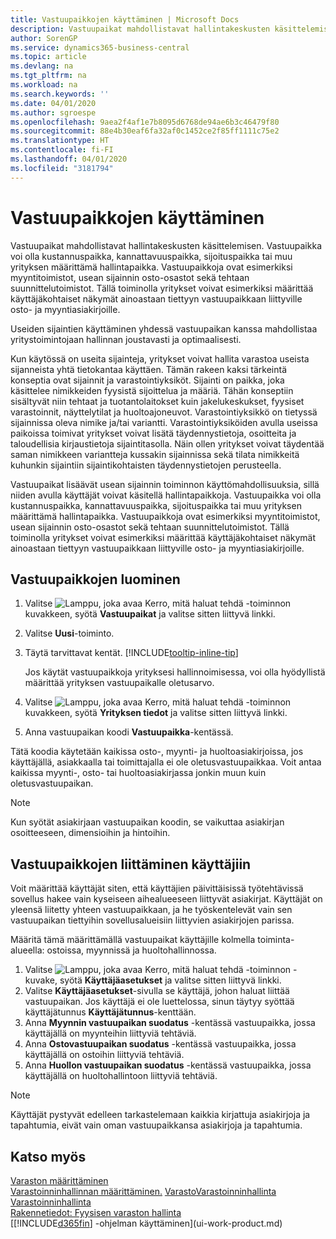```yaml
---
title: Vastuupaikkojen käyttäminen | Microsoft Docs
description: Vastuupaikat mahdollistavat hallintakeskusten käsittelemisen. Vastuupaikka voi olla kustannuspaikka, kannattavuuspaikka, sijoituspaikka tai muu yrityksen määrittämä hallintapaikka.
author: SorenGP
ms.service: dynamics365-business-central
ms.topic: article
ms.devlang: na
ms.tgt_pltfrm: na
ms.workload: na
ms.search.keywords: ''
ms.date: 04/01/2020
ms.author: sgroespe
ms.openlocfilehash: 9aea2f4af1e7b8095d6768de94ae6b3c46479f80
ms.sourcegitcommit: 88e4b30eaf6fa32af0c1452ce2f85ff1111c75e2
ms.translationtype: HT
ms.contentlocale: fi-FI
ms.lasthandoff: 04/01/2020
ms.locfileid: "3181794"
---
```

# <a name="work-with-responsibility-centers"></a>Vastuupaikkojen käyttäminen
Vastuupaikat mahdollistavat hallintakeskusten käsittelemisen. Vastuupaikka voi olla kustannuspaikka, kannattavuuspaikka, sijoituspaikka tai muu yrityksen määrittämä hallintapaikka. Vastuupaikkoja ovat esimerkiksi myyntitoimistot, usean sijainnin osto-osastot sekä tehtaan suunnittelutoimistot. Tällä toiminolla yritykset voivat esimerkiksi määrittää käyttäjäkohtaiset näkymät ainoastaan tiettyyn vastuupaikkaan liittyville osto- ja myyntiasiakirjoille.  

Useiden sijaintien käyttäminen yhdessä vastuupaikan kanssa mahdollistaa yritystoimintojaan hallinnan joustavasti ja optimaalisesti.

Kun käytössä on useita sijainteja, yritykset voivat hallita varastoa useista sijanneista yhtä tietokantaa käyttäen. Tämän rakeen kaksi tärkeintä konseptia ovat sijainnit ja varastointiyksiköt. Sijainti on paikka, joka käsittelee nimikkeiden fyysistä sijoittelua ja määriä. Tähän konseptiin sisältyvät niin tehtaat ja tuotantolaitokset kuin jakelukeskukset, fyysiset varastoinnit, näyttelytilat ja huoltoajoneuvot. Varastointiyksikkö on tietyssä sijainnissa oleva nimike ja/tai variantti. Varastointiyksiköiden avulla useissa paikoissa toimivat yritykset voivat lisätä täydennystietoja, osoitteita ja taloudellisia kirjaustietoja sijaintitasolla. Näin ollen yritykset voivat täydentää saman nimikkeen variantteja kussakin sijainnissa sekä tilata nimikkeitä kuhunkin sijaintiin sijaintikohtaisten täydennystietojen perusteella.  

Vastuupaikat lisäävät usean sijainnin toiminnon käyttömahdollisuuksia, sillä niiden avulla käyttäjät voivat käsitellä hallintapaikkoja. Vastuupaikka voi olla kustannuspaikka, kannattavuuspaikka, sijoituspaikka tai muu yrityksen määrittämä hallintapaikka. Vastuupaikkoja ovat esimerkiksi myyntitoimistot, usean sijainnin osto-osastot sekä tehtaan suunnittelutoimistot. Tällä toiminolla yritykset voivat esimerkiksi määrittää käyttäjäkohtaiset näkymät ainoastaan tiettyyn vastuupaikkaan liittyville osto- ja myyntiasiakirjoille.

## <a name="to-set-up-a-responsibility-center"></a>Vastuupaikkojen luominen  
1.  Valitse ![Lamppu, joka avaa Kerro, mitä haluat tehdä -toiminnon](media/ui-search/search_small.png "Kerro, mitä haluat tehdä") kuvakkeen, syötä **Vastuupaikat** ja valitse sitten liittyvä linkki.  
2.  Valitse **Uusi**-toiminto.  
3.  Täytä tarvittavat kentät. [!INCLUDE[tooltip-inline-tip](includes/tooltip-inline-tip_md.md)]  

    Jos käytät vastuupaikkoja yrityksesi hallinnoimisessa, voi olla hyödyllistä määrittää yrityksen vastuupaikalle oletusarvo.
4. Valitse ![Lamppu, joka avaa Kerro, mitä haluat tehdä -toiminnon](media/ui-search/search_small.png "Kerro, mitä haluat tehdä") kuvakkeen, syötä **Yrityksen tiedot** ja valitse sitten liittyvä linkki.
5. Anna vastuupaikan koodi **Vastuupaikka**-kentässä.

Tätä koodia käytetään kaikissa osto-, myynti- ja huoltoasiakirjoissa, jos käyttäjällä, asiakkaalla tai toimittajalla ei ole oletusvastuupaikkaa. Voit antaa kaikissa myynti-, osto- tai huoltoasiakirjassa jonkin muun kuin oletusvastuupaikan.

> [!NOTE]  
>  Kun syötät asiakirjaan vastuupaikan koodin, se vaikuttaa asiakirjan osoitteeseen, dimensioihin ja hintoihin.  

## <a name="to-assign-responsibility-centers-to-users"></a>Vastuupaikkojen liittäminen käyttäjiin  
Voit määrittää käyttäjät siten, että käyttäjien päivittäisissä työtehtävissä sovellus hakee vain kyseiseen aihealueeseen liittyvät asiakirjat. Käyttäjät on yleensä liitetty yhteen vastuupaikkaan, ja he työskentelevät vain sen vastuupaikan tiettyihin sovellusalueisiin liittyvien asiakirjojen parissa.  

Määritä tämä määrittämällä vastuupaikat käyttäjille kolmella toiminta-alueella: ostoissa, myynnissä ja huoltohallinnossa.  

1.  Valitse ![Lamppu, joka avaa Kerro, mitä haluat tehdä -toiminnon](media/ui-search/search_small.png "Kerro, mitä haluat tehdä") -kuvake, syötä **Käyttäjäasetukset** ja valitse sitten liittyvä linkki.  
2.  Valitse **Käyttäjäasetukset**-sivulla se käyttäjä, johon haluat liittää vastuupaikan. Jos käyttäjä ei ole luettelossa, sinun täytyy syöttää käyttäjätunnus **Käyttäjätunnus**-kenttään.  
3.  Anna **Myynnin vastuupaikan suodatus** -kentässä vastuupaikka, jossa käyttäjällä on myynteihin liittyviä tehtäviä.  
4.  Anna **Ostovastuupaikan suodatus** -kentässä vastuupaikka, jossa käyttäjällä on ostoihin liittyviä tehtäviä.  
5.  Anna **Huollon vastuupaikan suodatus** -kentässä vastuupaikka, jossa käyttäjällä on huoltohallintoon liittyviä tehtäviä.  

> [!NOTE]  
>  Käyttäjät pystyvät edelleen tarkastelemaan kaikkia kirjattuja asiakirjoja ja tapahtumia, eivät vain oman vastuupaikkansa asiakirjoja ja tapahtumia.

## <a name="see-also"></a>Katso myös  
[Varaston määrittäminen](inventory-setup-inventory.md)  
[Varastoinninhallinnan määrittäminen.](warehouse-setup-warehouse.md)
[Varasto](inventory-manage-inventory.md)[Varastoinninhallinta](warehouse-manage-warehouse.md)  
[Varastoinninhallinta](warehouse-manage-warehouse.md)    
[Rakennetiedot: Fyysisen varaston hallinta](design-details-warehouse-management.md)  
[[!INCLUDE[d365fin](includes/d365fin_md.md)] -ohjelman käyttäminen](ui-work-product.md)
